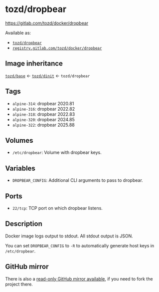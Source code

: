 # tozd/dropbear

<https://gitlab.com/tozd/docker/dropbear>

Available as:

- [`tozd/dropbear`](https://hub.docker.com/r/tozd/dropbear)
- [`registry.gitlab.com/tozd/docker/dropbear`](https://gitlab.com/tozd/docker/dropbear/container_registry)

## Image inheritance

[`tozd/base`](https://gitlab.com/tozd/docker/base) ← [`tozd/dinit`](https://gitlab.com/tozd/docker/dinit) ← `tozd/dropbear`

## Tags

- `alpine-314`: dropbear 2020.81
- `alpine-316`: dropbear 2022.82
- `alpine-318`: dropbear 2022.83
- `alpine-320`: dropbear 2024.85
- `alpine-322`: dropbear 2025.88

## Volumes

- `/etc/dropbear`: Volume with dropbear keys.

## Variables

- `DROPBEAR_CONFIG`: Additional CLI arguments to pass to dropbear.

## Ports

- `22/tcp`: TCP port on which dropbear listens.

## Description

Docker image logs output to stdout. All stdout output is JSON.

You can set `DROPBEAR_CONFIG` to `-R` to automatically generate host keys in `/etc/dropbear`.

## GitHub mirror

There is also a [read-only GitHub mirror available](https://github.com/tozd/docker-dropbear),
if you need to fork the project there.
